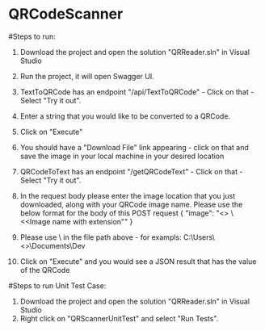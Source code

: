 # QRCodeScanner

#Steps to run:

1. Download the project and open the solution "QRReader.sln" in Visual Studio
2. Run the project, it will open Swagger UI.
3. TextToQRCode has an endpoint "/api/TextToQRCode" - Click on that - Select "Try it out".
4. Enter a string that you would like to be converted to a QRCode.
5. Click on "Execute"
6. You should have a "Download File" link appearing - click on that and save the image in your local machine in your desired location

7. QRCodeToText has an endpoint "/getQRCodeText" - Click on that - Select "Try it out".
8. In the request body please enter the image location that you just downloaded, along with your QRCode image name. Please use the below format for the body of this POST request
{
  "image": "<<Your image location>> \\ <<Image name with extension""
}
9. Please use \\ in the file path above - for exampls: C:\\Users\\<<User>>\\Documents\\Dev
10. Click on "Execute" and you would see a JSON result that has the value of the QRCode
  
#Steps to run Unit Test Case:

1. Download the project and open the solution "QRReader.sln" in Visual Studio
2. Right click on "QRScannerUnitTest" and select "Run Tests".
